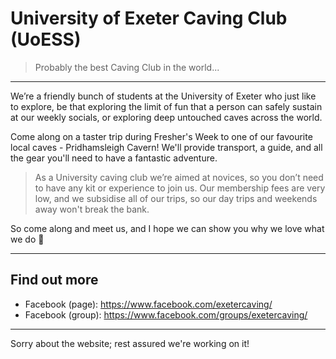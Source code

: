 # University of Exeter Caving Club (UoESS)
> Probably the best Caving Club in the world...

---

We’re a friendly bunch of students at the University of Exeter who just like to explore, be that exploring the limit of fun that a person can safely sustain at our weekly socials, or exploring deep untouched caves across the world.

Come along on a taster trip during Fresher's Week to one of our favourite local caves - Pridhamsleigh Cavern! We'll provide transport, a guide, and all the gear you'll need to have a fantastic adventure.

> As a University caving club we’re aimed at novices, so you don’t need to have any kit or experience to join us. Our membership fees are very low, and we subsidise all of our trips, so our day trips and weekends away won't break the bank.

So come along and meet us, and I hope we can show you why we love what we do 🙂

---

## Find out more

* Facebook (page): https://www.facebook.com/exetercaving/
* Facebook (group): https://www.facebook.com/groups/exetercaving/

---

Sorry about the website; rest assured we're working on it!
